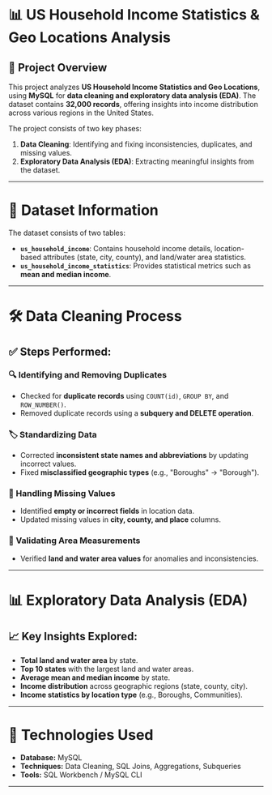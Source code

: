# 📊 US Household Income Statistics & Geo Locations Analysis

## 📝 Project Overview
This project analyzes **US Household Income Statistics and Geo Locations**, using **MySQL** for **data cleaning and exploratory data analysis (EDA)**. The dataset contains **32,000 records**, offering insights into income distribution across various regions in the United States.

The project consists of two key phases:
1. **Data Cleaning**: Identifying and fixing inconsistencies, duplicates, and missing values.
2. **Exploratory Data Analysis (EDA)**: Extracting meaningful insights from the dataset.

---

# 📂 Dataset Information
The dataset consists of two tables:
- **`us_household_income`**: Contains household income details, location-based attributes (state, city, county), and land/water area statistics.
- **`us_household_income_statistics`**: Provides statistical metrics such as **mean and median income**.

---

# 🛠️ Data Cleaning Process

## ✅ Steps Performed:
### 🔍 Identifying and Removing Duplicates
- Checked for **duplicate records** using `COUNT(id)`, `GROUP BY`, and `ROW_NUMBER()`.
- Removed duplicate records using a **subquery and DELETE operation**.

### 🏷️ Standardizing Data
- Corrected **inconsistent state names and abbreviations** by updating incorrect values.
- Fixed **misclassified geographic types** (e.g., "Boroughs" → "Borough").

### 📌 Handling Missing Values
- Identified **empty or incorrect fields** in location data.
- Updated missing values in **city, county, and place** columns.

### 📏 Validating Area Measurements
- Verified **land and water area values** for anomalies and inconsistencies.

---

# 📊 Exploratory Data Analysis (EDA)
## 📈 Key Insights Explored:
- **Total land and water area** by state.
- **Top 10 states** with the largest land and water areas.
- **Average mean and median income** by state.
- **Income distribution** across geographic regions (state, county, city).
- **Income statistics by location type** (e.g., Boroughs, Communities).

---

# 🚀 Technologies Used
- **Database:** MySQL
- **Techniques:** Data Cleaning, SQL Joins, Aggregations, Subqueries
- **Tools:** SQL Workbench / MySQL CLI

---


